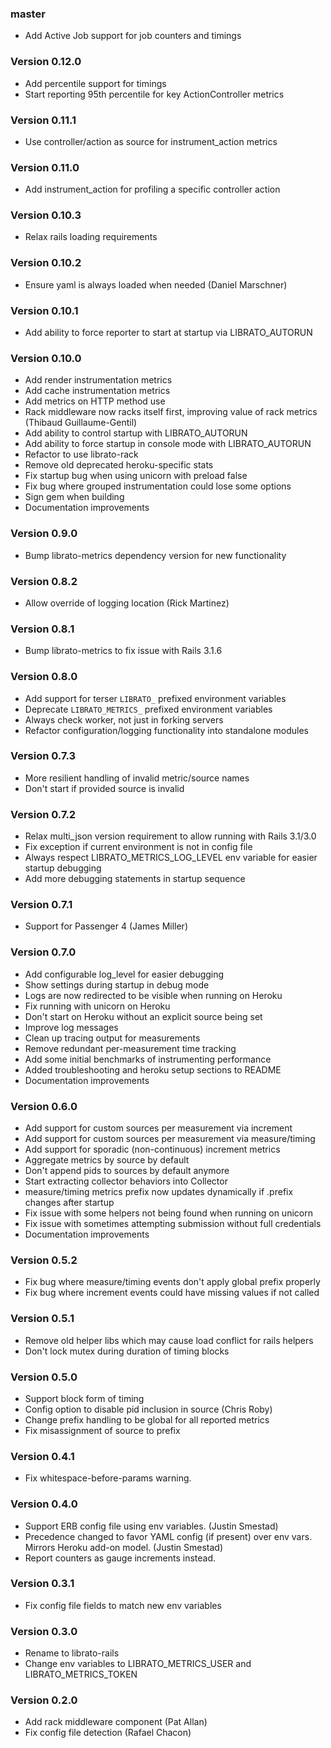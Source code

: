 ### master
* Add Active Job support for job counters and timings

### Version 0.12.0
* Add percentile support for timings
* Start reporting 95th percentile for key ActionController metrics

### Version 0.11.1
* Use controller/action as source for instrument_action metrics

### Version 0.11.0
* Add instrument_action for profiling a specific controller action

### Version 0.10.3
* Relax rails loading requirements

### Version 0.10.2
* Ensure yaml is always loaded when needed (Daniel Marschner)

### Version 0.10.1
* Add ability to force reporter to start at startup via LIBRATO_AUTORUN

### Version 0.10.0
* Add render instrumentation metrics
* Add cache instrumentation metrics
* Add metrics on HTTP method use
* Rack middleware now racks itself first, improving value of rack metrics (Thibaud Guillaume-Gentil)
* Add ability to control startup with LIBRATO_AUTORUN
* Add ability to force startup in console mode with LIBRATO_AUTORUN
* Refactor to use librato-rack
* Remove old deprecated heroku-specific stats
* Fix startup bug when using unicorn with preload false
* Fix bug where grouped instrumentation could lose some options
* Sign gem when building
* Documentation improvements

### Version 0.9.0
* Bump librato-metrics dependency version for new functionality

### Version 0.8.2
* Allow override of logging location (Rick Martinez)

### Version 0.8.1
* Bump librato-metrics to fix issue with Rails 3.1.6

### Version 0.8.0
* Add support for terser `LIBRATO_` prefixed environment variables
* Deprecate `LIBRATO_METRICS_` prefixed environment variables
* Always check worker, not just in forking servers
* Refactor configuration/logging functionality into standalone modules

### Version 0.7.3
* More resilient handling of invalid metric/source names
* Don't start if provided source is invalid

### Version 0.7.2
* Relax multi_json version requirement to allow running with Rails 3.1/3.0
* Fix exception if current environment is not in config file
* Always respect LIBRATO_METRICS_LOG_LEVEL env variable for easier startup debugging
* Add more debugging statements in startup sequence

### Version 0.7.1
* Support for Passenger 4 (James Miller)

### Version 0.7.0
* Add configurable log_level for easier debugging
* Show settings during startup in debug mode
* Logs are now redirected to be visible when running on Heroku
* Fix running with unicorn on Heroku
* Don't start on Heroku without an explicit source being set
* Improve log messages
* Clean up tracing output for measurements
* Remove redundant per-measurement time tracking
* Add some initial benchmarks of instrumenting performance
* Added troubleshooting and heroku setup sections to README
* Documentation improvements

### Version 0.6.0
* Add support for custom sources per measurement via increment
* Add support for custom sources per measurement via measure/timing
* Add support for sporadic (non-continuous) increment metrics
* Aggregate metrics by source by default
* Don't append pids to sources by default anymore
* Start extracting collector behaviors into Collector
* measure/timing metrics prefix now updates dynamically if .prefix changes after startup
* Fix issue with some helpers not being found when running on unicorn
* Fix issue with sometimes attempting submission without full credentials
* Documentation improvements

### Version 0.5.2
* Fix bug where measure/timing events don't apply global prefix properly
* Fix bug where increment events could have missing values if not called

### Version 0.5.1
* Remove old helper libs which may cause load conflict for rails helpers
* Don't lock mutex during duration of timing blocks

### Version 0.5.0
* Support block form of timing
* Config option to disable pid inclusion in source (Chris Roby)
* Change prefix handling to be global for all reported metrics
* Fix misassignment of source to prefix

### Version 0.4.1
* Fix whitespace-before-params warning.

### Version 0.4.0
* Support ERB config file using env variables. (Justin Smestad)
* Precedence changed to favor YAML config (if present) over env vars.
  Mirrors Heroku add-on model. (Justin Smestad)
* Report counters as gauge increments instead.

### Version 0.3.1
* Fix config file fields to match new env variables

### Version 0.3.0
* Rename to librato-rails
* Change env variables to LIBRATO_METRICS_USER and LIBRATO_METRICS_TOKEN

### Version 0.2.0
* Add rack middleware component (Pat Allan)
* Fix config file detection (Rafael Chacon)
